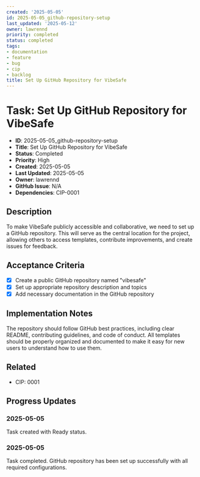 ```yaml
---
created: '2025-05-05'
id: 2025-05-05_github-repository-setup
last_updated: '2025-05-12'
owner: lawrennd
priority: completed
status: completed
tags:
- documentation
- feature
- bug
- cip
- backlog
title: Set Up GitHub Repository for VibeSafe
---
```


# Task: Set Up GitHub Repository for VibeSafe

- **ID**: 2025-05-05_github-repository-setup
- **Title**: Set Up GitHub Repository for VibeSafe
- **Status**: Completed
- **Priority**: High
- **Created**: 2025-05-05
- **Last Updated**: 2025-05-05
- **Owner**: lawrennd
- **GitHub Issue**: N/A
- **Dependencies**: CIP-0001

## Description

To make VibeSafe publicly accessible and collaborative, we need to set up a GitHub repository. This will serve as the central location for the project, allowing others to access templates, contribute improvements, and create issues for feedback.

## Acceptance Criteria

- [x] Create a public GitHub repository named "vibesafe"
- [x] Set up appropriate repository description and topics
- [x] Add necessary documentation in the GitHub repository

## Implementation Notes

The repository should follow GitHub best practices, including clear README, contributing guidelines, and code of conduct. All templates should be properly organized and documented to make it easy for new users to understand how to use them.

## Related

- CIP: 0001

## Progress Updates

### 2025-05-05

Task created with Ready status.

### 2025-05-05

Task completed. GitHub repository has been set up successfully with all required configurations.
